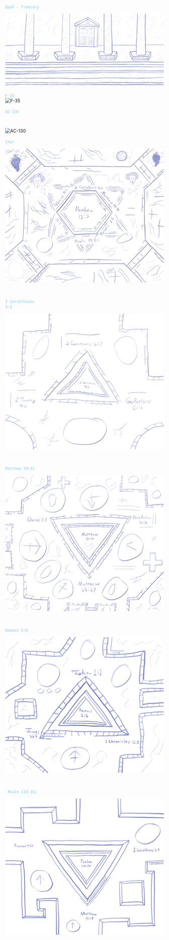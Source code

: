 <code style="color : lightskyblue">
Bank - Treasury</code><br/>

![bank](/art/synagogue.jpeg)
<br/><br/>
<code style="color : lightskyblue">F-35</code>
<br/>
![F-35](/art/F-35.JPG)
<br/><br/>
<code style="color : lightskyblue">AC-130</code>

<br/>

![AC-130](/art/Ac130sky.JPG)
<br/><br/>
<code style="color : lightskyblue">Star </code>
<br/>

![Star](/art/JewishstarversesPreview2.jpeg)

<br/><br/>
<code style="color : lightskyblue">2 Corinthians 4:3</code>
<br/>

![Star](/art/Top%20diamond%20rev%2012.jpeg)

<br/><br/>
<code style="color : lightskyblue">Matthew 10:41</code>
<br/>

![Star](/art/Matthew%2010%2041%20upper%20right%20copy.jpeg)

<br/><br/>
<code style="color : lightskyblue">Romans 2:6</code>
<br/>

![Star](/art/Bottom%20right%20triangle.jpeg)

<br/><br/>
<code style="color : lightskyblue"> Psalm 119:151</code>
<br/>

![Star](/art/bottomTriangle.JPG)
